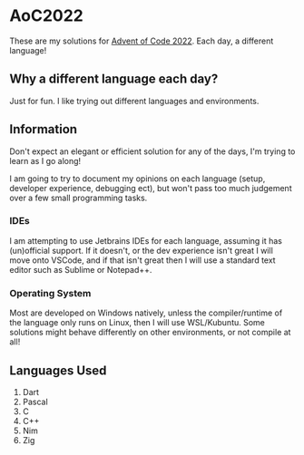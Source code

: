 # AoC2022

These are my solutions for [Advent of Code 2022](https://adventofcode.com/2022). Each day, a different language!

## Why a different language each day?

Just for fun. I like trying out different languages and environments.

## Information
Don't expect an elegant or efficient solution for any of the days, I'm trying to learn as I go along!

I am going to try to document my opinions on each language (setup, developer experience, debugging ect), but won't pass too much judgement over a few small programming tasks.

### IDEs
I am attempting to use Jetbrains IDEs for each language, assuming it has (un)official support. If it doesn't, or the dev experience isn't great I will move onto VSCode, and if that isn't great then I will use a standard text editor such as Sublime or Notepad++.

### Operating System
Most are developed on Windows natively, unless the compiler/runtime of the language only runs on Linux, then I will use WSL/Kubuntu. Some solutions might behave differently on other environments, or not compile at all!

## Languages Used

1. Dart
2. Pascal
3. C
4. C++
5. Nim
6. Zig

